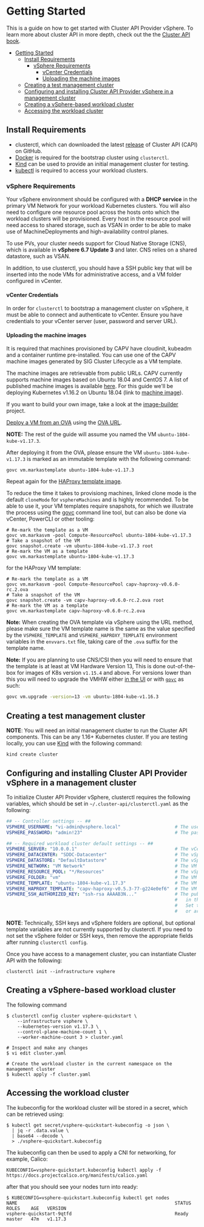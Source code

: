 # Getting Started

This is a guide on how to get started with Cluster API Provider vSphere. To learn more about cluster API in more
depth, check out the the [Cluster API book][cluster-api-book].

* [Getting Started](#getting-started)
  * [Install Requirements](#install-requirements)
    * [vSphere Requirements](#vsphere-requirements)
      * [vCenter Credentials](#vcenter-credentials)
      * [Uploading the machine images](#uploading-the-machine-images)
  * [Creating a test management cluster](#creating-a-test-management-cluster)
  * [Configuring and installing Cluster API Provider vSphere in a management cluster](#configuring-and-installing-cluster-api-provider-vsphere-in-a-management-cluster)
  * [Creating a vSphere-based workload cluster](#creating-a-vsphere-based-workload-cluster)
  * [Accessing the workload cluster](#accessing-the-workload-cluster)

## Install Requirements

* clusterctl, which can downloaded the latest [release][releases] of Cluster API (CAPI) on GitHub.
* [Docker][docker] is required for the bootstrap cluster using `clusterctl`.
* [Kind][kind] can be used  to provide an initial management cluster for testing.
* [kubectl][kubectl] is required to access your workload clusters.

### vSphere Requirements

Your vSphere environment should be configured with a **DHCP service** in the primary VM Network for your workload Kubernetes clusters.
You will also need to configure one resource pool across the hosts onto which the workload clusters will be provisioned. Every host
in the resource pool will need access to shared storage, such as VSAN in order to be able to make use of MachineDeployments and
high-availability control planes.

To use PVs, your cluster needs support for Cloud Native Storage (CNS), which is available in **vSphere 6.7 Update 3** and later.
CNS relies on a shared datastore, such as VSAN.

In addition, to use clusterctl, you should have a SSH public key that will be inserted into the node VMs for
administrative access, and a VM folder configured in vCenter.

#### vCenter Credentials

In order for `clusterctl` to bootstrap a management cluster on vSphere, it must be able to connect and authenticate to
vCenter. Ensure you have credentials to your vCenter server (user, password and server URL).

#### Uploading the machine images

It is required that machines provisioned by CAPV have cloudinit, kubeadm and a container runtime pre-installed. You can
use one of the CAPV machine images generated by SIG Cluster Lifecycle as a VM template.

The machine images are retrievable from public URLs. CAPV currently supports machine images based on Ubuntu 18.04 and
CentOS 7. A list of published machine images is available [here][ovas]. For this guide we'll be deploying Kubernetes
v1.16.2 on Ubuntu 18.04 (link to [machine image][default-machine-image]).

If you want to build your own image, take a look at the [image-builder][image-builder] project.

[Deploy a VM from an OVA][vm-template] using the [OVA URL][default-machine-image].

**NOTE:** The rest of the guide will assume you named the VM `ubuntu-1804-kube-v1.17.3`.

After deploying it from the OVA, please ensure the VM `ubuntu-1804-kube-v1.17.3` is marked as an immutable template with the following command:

```shell
govc vm.markastemplate ubuntu-1804-kube-v1.17.3
```

Repeat again for the [HAProxy template image][haproxy-machine-image].

To reduce the time it takes to provisiong machines, linked clone mode is the default `cloneMode` for `vsphereMachines` and is highly
 recommended. To be able to use it, your VM templates require snapshots, for which we illustrate the process using the [govc][govc]
command line tool, but can also be done via vCenter, PowerCLI or other tooling:

```shell
# Re-mark the template as a VM
govc vm.markasvm -pool Compute-ResourcePool ubuntu-1804-kube-v1.17.3
# Take a snapshot of the VM
govc snapshot.create -vm ubuntu-1804-kube-v1.17.3 root
# Re-mark the VM as a template
govc vm.markastemplate ubuntu-1804-kube-v1.17.3
```

for the HAProxy VM template:

```shell
# Re-mark the template as a VM
govc vm.markasvm -pool Compute-ResourcePool capv-haproxy-v0.6.0-rc.2.ova
# Take a snapshot of the VM
govc snapshot.create -vm capv-haproxy-v0.6.0-rc.2.ova root
# Re-mark the VM as a template
govc vm.markastemplate capv-haproxy-v0.6.0-rc.2.ova
```

**Note:** When creating the OVA template via vSphere using the URL method, please make sure the VM template name is the
same as the value specified by the `VSPHERE_TEMPLATE` and `VSPHERE_HAPROXY_TEMPLATE` environment variables in the
`envvars.txt` file, taking care of the `.ova` suffix for the template name.

**Note:** If you are planning to use CNS/CSI then you will need to ensure that the template is at least at VM Hardware
Version 13, This is done out-of-the-box for images of K8s version `v1.15.4` and above. For versions lower than this you
will need to upgrade the VMHW either [in the UI](https://kb.vmware.com/s/article/1010675) or with
[`govc`][govc] as such:

```sh
govc vm.upgrade -version=13 -vm ubuntu-1804-kube-v1.16.3
```

## Creating a test management cluster

**NOTE**: You will need an initial management cluster to run the Cluster API components. This can be any 1.16+ Kubernetes cluster.
If you are testing locally, you can use [Kind][kind] with the following command:

```shell
kind create cluster
```

## Configuring and installing Cluster API Provider vSphere in a management cluster

To initialize Cluster API Provider vSphere, clusterctl requires the following variables, which should
be set in `~/.cluster-api/clusterctl.yaml` as the following:

``` yaml
## -- Controller settings -- ##
VSPHERE_USERNAME: "vi-admin@vsphere.local"                    # The username used to access the remote vSphere endpoint
VSPHERE_PASSWORD: "admin!23"                                  # The password used to access the remote vSphere endpoint

## -- Required workload cluster default settings -- ##
VSPHERE_SERVER: "10.0.0.1"                                    # The vCenter server IP or FQDN
VSPHERE_DATACENTER: "SDDC-Datacenter"                         # The vSphere datacenter to deploy the management cluster on
VSPHERE_DATASTORE: "DefaultDatastore"                         # The vSphere datastore to deploy the management cluster on
VSPHERE_NETWORK: "VM Network"                                 # The VM network to deploy the management cluster on
VSPHERE_RESOURCE_POOL: "*/Resources"                          # The vSphere resource pool for your VMs
VSPHERE_FOLDER: "vm"                                          # The VM folder for your VMs. Set to "" to use the root vSphere folder
VSPHERE_TEMPLATE: "ubuntu-1804-kube-v1.17.3"                  # The VM template to use for your management cluster.
VSPHERE_HAPROXY_TEMPLATE: "capv-haproxy-v0.5.3-77-g224e0ef6"  # The VM template to use for the HAProxy load balancer
VSPHERE_SSH_AUTHORIZED_KEY: "ssh-rsa AAAAB3N..."              # The public ssh authorized key on all machines
                                                              #   in this cluster.
                                                              #   Set to "" if you don't want to enable SSH,
                                                              #   or are using another solution.
```

**NOTE**: Technically, SSH keys and vSphere folders are optional, but optional template variables are not currently
supported by clusterctl. If you need to not set the vSphere folder or SSH keys, then remove the appropriate fields after
running `clusterctl config`.

Once you have access to a management cluster, you can instantiate Cluster API with the following:

```shell
clusterctl init --infrastructure vsphere
```

## Creating a vSphere-based workload cluster

The following command

```shell
$ clusterctl config cluster vsphere-quickstart \
    --infrastructure vsphere \
    --kubernetes-version v1.17.3 \
    --control-plane-machine-count 1 \
    --worker-machine-count 3 > cluster.yaml

# Inspect and make any changes
$ vi edit cluster.yaml

# Create the workload cluster in the current namespace on the management cluster
$ kubectl apply -f cluster.yaml
```

## Accessing the workload cluster

The kubeconfig for the workload cluster will be stored in a secret, which can
be retrieved using:

``` shell
$ kubectl get secret/vsphere-quickstart-kubeconfig -o json \
  | jq -r .data.value \
  | base64 --decode \
  > ./vsphere-quickstart.kubeconfig
```

The kubeconfig can then be used to apply a CNI for networking, for example, Calico:

```shell
KUBECONFIG=vsphere-quickstart.kubeconfig kubectl apply -f https://docs.projectcalico.org/manifests/calico.yaml
```

after that you should see your nodes turn into ready:

```shell
$ KUBECONFIG=vsphere-quickstart.kubeconfig kubectl get nodes
NAME                                                          STATUS     ROLES    AGE   VERSION
vsphere-quickstart-9qtfd                                      Ready      master   47m   v1.17.3

```

<!-- References -->
[vm-template]: https://docs.vmware.com/en/VMware-vSphere/6.7/com.vmware.vsphere.vm_admin.doc/GUID-17BEDA21-43F6-41F4-8FB2-E01D275FE9B4.html
[cluster-api-book]: https://cluster-api.sigs.k8s.io/
[glossary-bootstrapping]: https://cluster-api.sigs.k8s.io/reference/glossary.html#bootstrap
[kind]: https://kind.sigs.k8s.io
[glossary-management-cluster]: https://github.com/kubernetes-sigs/cluster-api/blob/master/docs/book/GLOSSARY.md#management-cluster
[releases]: https://github.com/kubernetes-sigs/cluster-api/releases
[docker]: https://docs.docker.com/glossary/?term=install
[kubectl]: https://kubernetes.io/docs/tasks/tools/install-kubectl/
[ovas]: ../README.md#kubernetes-versions-with-published-ovas
[default-machine-image]: https://storage.googleapis.com/capv-images/release/v1.17.3/ubuntu-1804-kube-v1.17.3.ova
[haproxy-machine-image]: https://storage.googleapis.com/capv-images/extra/haproxy/release/v0.6.0-rc.2/capv-haproxy-v0.6.0-rc.2.ova
[image-builder]: https://github.com/kubernetes-sigs/image-builder
[govc]: https://github.com/vmware/govmomi/tree/master/govc
